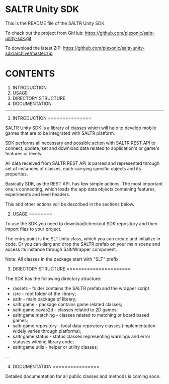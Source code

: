 SALTR Unity SDK
===============

This is the README file of the SALTR Unity SDK.

To check out the project from GitHub:
<a href="https://github.com/plexonic/saltr-unity-sdk.git">https://github.com/plexonic/saltr-unity-sdk.git</a>

To download the latest ZIP:
<a href="https://github.com/plexonic/saltr-unity-sdk/archive/master.zip">https://github.com/plexonic/saltr-unity-sdk/archive/master.zip</a>



CONTENTS
========
1. INTRODUCTION
2. USAGE
3. DIRECTORY STRUCTURE
4. DOCUMENTATION

----

1. INTRODUCTION
===============

SALTR Unity SDK is a library of classes which will help to develop mobile 
games that are to be integrated with SALTR platform.

SDK performs all necessary and possible action with SALTR REST API to connect, update, set 
and download data related to application's or game's  features or levels.

All data received from SALTR REST API is parsed and represented through set of instances of classes, 
each carrying specific objects and its properties.

Basically SDK, as the REST API, has few simple actions. The most important one is connecting, 
which loads the app data objects containing features, experiments and level headers.

This and other actions will be described in the sections below.


2. USAGE
========

To use the SDK you need to download/checkout SDK repository and then import files to your
project.

The entry point is the SLTUnity class, which you can create and initialize in code. Or you can darg and drop the SALTR prefab on your main scene and access its instance through SaltrWrapper component.

Note: All classes in the package start with "SLT" prefix.

3. DIRECTORY STRUCTURE
======================

The SDK has the following directory structure:

- /assets - folder contains the SALTR prefab and the wrapper script
- /src - root folder of the library;
- saltr - main package of library;
- saltr.game - package contains game related classes;
- saltr.game.cavas2d - classes related to 2D games;
- saltr.game.matching - classes related to matching or board based games;
- saltr.game.repository - local data repository classes (implementation widely varies through platforms);
- saltr.game.status - status classes representing warnings and error statuses withing library code;
- saltr.game.utils - helper or utility classes;

--

4. DOCUMENTATION
================

Detailed documentation for all public classes and methods is coming soon.
